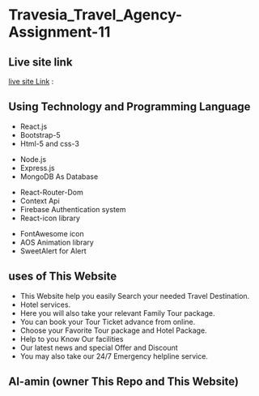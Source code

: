 # Travesia_Travel_Agency-Assignment-11

## Live site link

[live site Link]() : 

## Using Technology and Programming Language

- React.js
- Bootstrap-5
- Html-5 and css-3

* Node.js
* Express.js
* MongoDB As Database

- React-Router-Dom
- Context Api
- Firebase Authentication system
- React-icon library

* FontAwesome icon
* AOS Animation library
* SweetAlert for Alert

## uses of This Website

- This Website help you easily Search your needed Travel Destination.
- Hotel services.
- Here you will also take your relevant Family Tour package.
- You can book your Tour Ticket advance from online.
- Choose your Favorite Tour package and Hotel Package.
- Help to you Know Our facilities
- Our latest news and special Offer and Discount
- You may also take our 24/7 Emergency helpline service.

## Al-amin (owner This Repo and This Website)


